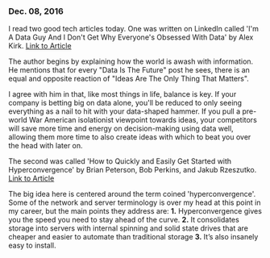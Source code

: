### Dec. 08, 2016

I read two good tech articles today.  One was written on LinkedIn called 'I'm A Data Guy And I Don't Get Why Everyone's Obsessed With Data' by
Alex Kirk.  [Link to Article](https://www.linkedin.com/pulse/im-data-guy-i-dont-get-why-everyones-obsessed-alex-kirk?trk=eml-email_feed_ecosystem_digest_01-hero-0-null&midToken=AQFVbWn_YBH0mw&fromEmail=fromEmail&ut=0lMCWRCCLyIDw1)

The author begins by explaining how the world is awash with information.  He mentions that for every "Data Is The Future" post he sees,
there is an equal and opposite reaction of "Ideas Are The Only Thing That Matters".

I agree with him in that, like most things in life, balance is key.  If your company is betting big on data alone, you'll be reduced
to only seeing everything as a nail to hit with your data-shaped hammer.  If you pull a pre-world War American isolationist viewpoint
towards ideas, your competitors will save more time and energy on decision-making using data well, allowing them more time to also create
ideas with which to beat you over the head with later on.

The second was called 'How to Quickly and Easily Get Started with Hyperconvergence' by Brian Peterson, Bob Perkins, and Jakub Rzeszutko.
[Link to Article](http://focus.forsythe.com/articles/526/How-to-Quickly-and-Easily-Get-Started-with-Hyperconvergence)

The big idea here is centered around the term coined 'hyperconvergence'.  Some of the network and server terminology is over my head at this
point in my career, but the main points they address are:
**1.** Hyperconvergence gives you the speed you need to stay ahead of the curve.
**2.** It consolidates storage into servers with internal spinning and solid state drives that are cheaper and easier to automate than traditional storage
**3.** It’s also insanely easy to install.
